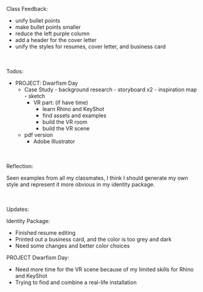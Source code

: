 
Class Feedback:

 - unify bullet points
 - make bullet points smaller
 - reduce the left purple column
 - add a header for the cover letter
 - unify the styles for resumes, cover letter, and business card

<br><br>
Todos:

 - PROJECT: Dwarfism Day
	- Case Study
			- background research
			- storyboard x2
			- inspiration map
			- sketch
		- VR part: (if have time)
			- learn Rhino and KeyShot
			- find assets and examples
			- build the VR room
			- build the VR scene
    - pdf version
      - Adobe Illustrator

<br><br>
Reflection:

Seen examples from all my classmates, I think I should generate my own style and represent it more obvious in my identity package.

<br><br>
Updates:

Identity Package:

 - Finished resume editing
 - Printed out a business card, and the color is too grey and dark
 - Need some changes and better color choices


PROJECT Dwarfism Day:

 - Need more time for the VR scene because of my limited skills for Rhino and KeyShot
 - Trying to find and combine a real-life installation

